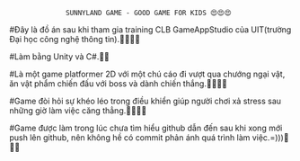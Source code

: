                   SUNNYLAND GAME - GOOD GAME FOR KIDS 😍😍😍

#Đây là đồ án sau khi tham gia training CLB GameAppStudio của UIT(trường Đại học công nghệ thông tin).🫶🏻🫶🏻

#Làm bằng Unity và C#.👋👋

#Là một game platformer 2D với một chú cáo đi vượt qua chướng ngại vật, ăn vật phẩm chiến đấu với boss và dành chiến thắng.🙆‍♀️🙆‍♀️

#Game đòi hỏi sự khéo léo trong điều khiển giúp người chơi xả stress sau những giờ làm việc căng thẳng.🙆‍♀️🙆‍♀️

#Game được làm trong lúc chưa tìm hiểu github dẫn đến sau khi xong mới push lên github, nên không hề có commit phản ánh quá trình làm việc.=)))👹👹👹
